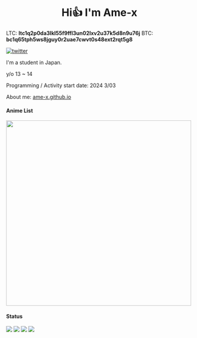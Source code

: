 <h1 align="center"> Hi👍 I'm Ame-x</h1>  

LTC: **ltc1q2p0da3lkl55f9ffl3un02lxv2u37k5d8n9u76j**
BTC: **bc1q65tph5ws8jguy0r2uae7cwvt0s48ext2rqt5g8**

[![twitter](https://img.shields.io/twitter/follow/4InjOOtO1h11146?style=social)](https://twitter.com/4InjOOtO1h11146)

I'm a student in Japan.

y/o 13 ~ 14

Programming / Activity start date: 2024 3/03

About me: [ame-x.github.io](https://ame-x.github.io)

#### Anime List
<img src="https://img.anili.st/user/6670746" width="500">

#### Status
![](http://github-profile-summary-cards.vercel.app/api/cards/most-commit-language?username=ame-x&theme=nord_dark)
![](http://github-profile-summary-cards.vercel.app/api/cards/repos-per-language?username=ame-x&theme=nord_dark)
![](http://github-profile-summary-cards.vercel.app/api/cards/productive-time?username=ame-x&theme=nord_dark)
![](http://github-profile-summary-cards.vercel.app/api/cards/stats?username=ame-x&theme=nord_dark)
